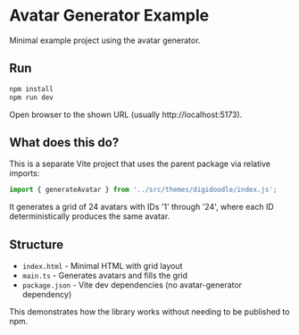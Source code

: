 # Avatar Generator Example

Minimal example project using the avatar generator.

## Run

```bash
npm install
npm run dev
```

Open browser to the shown URL (usually http://localhost:5173).

## What does this do?

This is a separate Vite project that uses the parent package via relative imports:

```typescript
import { generateAvatar } from '../src/themes/digidoodle/index.js';
```

It generates a grid of 24 avatars with IDs '1' through '24', where each ID deterministically produces the same avatar.

## Structure

- `index.html` - Minimal HTML with grid layout
- `main.ts` - Generates avatars and fills the grid
- `package.json` - Vite dev dependencies (no avatar-generator dependency)

This demonstrates how the library works without needing to be published to npm.

